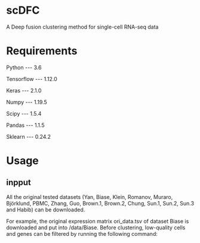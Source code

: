 # scDFC
A Deep fusion clustering method for single-cell RNA-seq data
# Requirements

Python --- 3.6 

Tensorflow --- 1.12.0 

Keras --- 2.1.0

Numpy --- 1.19.5

Scipy --- 1.5.4

Pandas --- 1.1.5

Sklearn --- 0.24.2

# Usage
## inpput 
All the original tested datasets (Yan, Biase, Klein, Romanov, Muraro, Björklund, PBMC, Zhang, Guo, Brown.1, Brown.2, Chung, Sun.1, Sun.2, Sun.3 and Habib) can be downloaded.

For example, the original expression matrix ori_data.tsv of dataset Biase is downloaded and put into /data/Biase. Before clustering, low-quality cells and genes can be filtered by running the following command:

